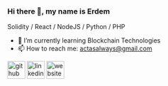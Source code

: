 ### Hi there 👋, my name is Erdem

Solidity / React / NodeJS / Python / PHP

- 🌱 I’m currently learning Blockchain Technologies
- 📫 How to reach me: actasalways@gmail.com 


[<img src='https://cdn.jsdelivr.net/npm/simple-icons@3.0.1/icons/github.svg' alt='github' height='40'>](https://github.com/actasalways)  [<img src='https://cdn.jsdelivr.net/npm/simple-icons@3.0.1/icons/linkedin.svg' alt='linkedin' height='40'>](https://www.linkedin.com/in/erdem-bektaş/)  [<img src='https://cdn.jsdelivr.net/npm/simple-icons@3.0.1/icons/icloud.svg' alt='website' height='40'>](https://www.erdembektas.com/)  

